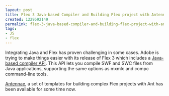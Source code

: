 ```yaml
---
layout: post
title: Flex 3 Java-based Compiler and Building Flex project with Antennae
created: 1229592149
permalink: flex-3-java-based-compiler-and-building-flex-project-with-antennae
tags:
- JS
- flex
---
```

<p>Integrating Java and Flex has proven challenging in some cases. Adobe is trying to make things easier with its release of Flex 3 which includes a <a href="http://blogs.adobe.com/flexdoc/2008/01/compiler_api.html">Java-based compiler API</a>. This API lets you compile SWF and SWC files from Java applications, supporting the same options as mxmlc and compc command-line tools.</p><p><a href="http://code.google.com/p/antennae/">Antennae</a>, a set of templates for building complex Flex projects with Ant has been available for some time now.</p>
